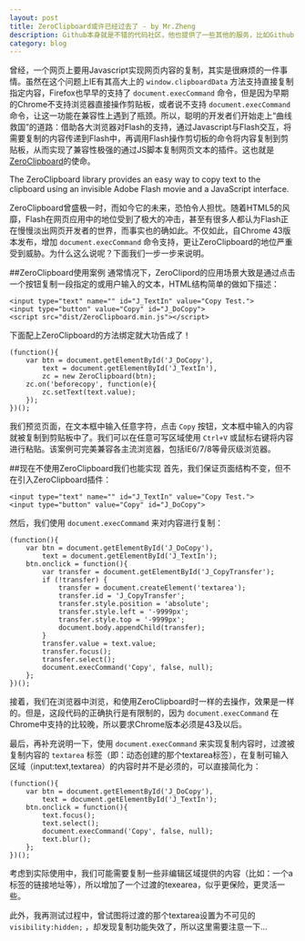 ```yaml
---
layout: post
title: ZeroClipboard或许已经过去了 - by Mr.Zheng
description: Github本身就是不错的代码社区，他也提供了一些其他的服务，比如Github Pages，使用它可以很方便的建立自己的独立博客，并且免费。
category: blog
---
```



曾经，一个网页上要用Javascript实现网页内容的复制，其实是很麻烦的一件事情。虽然在这个问题上IE有其高大上的 `window.clipboardData` 方法支持直接复制指定内容，Firefox也早早的支持了 `document.execCommand` 命令，但是因为早期的Chrome不支持浏览器直接操作剪贴板，或者说不支持 `document.execCommand` 命令，让这一功能在兼容性上遇到了瓶颈。所以，聪明的开发者们开始走上“曲线救国”的道路：借助各大浏览器对Flash的支持，通过Javascript与Flash交互，将需要复制的内容传递到Flash中，再调用Flash操作剪切板的命令将内容复制到剪贴板，从而实现了兼容性极强的通过JS脚本复制网页文本的插件。这也就是[ZeroClipboard][]的使命。

The ZeroClipboard library provides an easy way to copy text to the clipboard using an invisible Adobe Flash movie and a JavaScript interface.

ZeroClipboard曾盛极一时，而如今它的未来，恐怕令人担忧。随着HTML5的风靡，Flash在网页应用中的地位受到了极大的冲击，甚至有很多人都认为Flash正在慢慢淡出网页开发者的世界，而事实也的确如此。不仅如此，自Chrome 43版本发布，增加 `document.execCommand` 命令支持，更让ZeroClipboard的地位严重受到威胁。为什么这么说呢？下面我们一步一步来说明。

##ZeroClipboard使用案例
通常情况下，ZeroClipord的应用场景大致是通过点击一个按钮复制一段指定的或用户输入的文本，HTML结构简单的做如下描述：

	<input type="text" name="" id="J_TextIn" value="Copy Test.">
	<input type="button" value="Copy" id="J_DoCopy">
	<script src="dist/ZeroClipboard.min.js"></script>

下面配上ZeroClipboard的方法绑定就大功告成了！


	(function(){
	    var btn = document.getElementById('J_DoCopy'),
	        text = document.getElementById('J_TextIn'),
	        zc = new ZeroClipboard(btn);
	    zc.on('beforecopy', function(e){
	        zc.setText(text.value);
	    });
	})();


我们预览页面，在文本框中输入任意字符，点击 `Copy` 按钮，文本框中输入的内容就被复制到剪贴板中了。我们可以在任意可写区域使用 `Ctrl+V` 或鼠标右键将内容进行粘贴。该案例可完美兼容各主流浏览器，包括IE6/7/8等骨灰级浏览器。

##现在不使用ZeroClipboard我们也能实现
首先，我们保证页面结构不变，但不在引入ZeroClipboard插件：

	<input type="text" name="" id="J_TextIn" value="Copy Test.">
	<input type="button" value="Copy" id="J_DoCopy">

然后，我们使用 `document.execCommamd` 来对内容进行复制：


	(function(){
	    var btn = document.getElementById('J_DoCopy'),
	        text = document.getElementById('J_TextIn');
	    btn.onclick = function(){
	        var transfer = document.getElementById('J_CopyTransfer');
	        if (!transfer) {
	            transfer = document.createElement('textarea');
	            transfer.id = 'J_CopyTransfer';
	            transfer.style.position = 'absolute';
	            transfer.style.left = '-9999px';
	            transfer.style.top = '-9999px';
	            document.body.appendChild(transfer);
	        }
	        transfer.value = text.value;
	        transfer.focus();
	        transfer.select();
	        document.execCommand('Copy', false, null);
	    };
	})();

接着，我们在浏览器中浏览，和使用ZeroClipboard时一样的去操作，效果是一样的。但是，这段代码的正确执行是有限制的，因为 `document.execCommand` 在Chrome中支持的比较晚，所以要求Chrome版本必须是43及以后。

最后，再补充说明一下，使用 `document.execCommand` 来实现复制内容时，过渡被复制内容的 `textarea` 标签（即：动态创建的那个textarea标签），在复制可输入区域（input:text,textarea）的内容时并不是必须的，可以直接简化为：


	(function(){
	    var btn = document.getElementById('J_DoCopy'),
	        text = document.getElementById('J_TextIn');
	    btn.onclick = function(){
	        text.focus();
	        text.select();
	        document.execCommand('Copy', false, null);
	        text.blur();
	    };
	})();

考虑到实际使用中，我们可能需要复制一些非编辑区域提供的内容（比如：一个a标签的链接地址等），所以增加了一个过渡的texearea，似乎更保险，更灵活一些。

此外，我再测试过程中，曾试图将过渡的那个textarea设置为不可见的 `visibility:hidden;` ，却发现复制功能失效了，所以这里需要注意一下…

[ZeroClipboard]:   http://http://zeroclipboard.org "ZeroClipboard"
